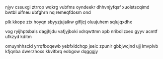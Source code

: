 njyv cssuxgi ztrrop wqkrg vubfms oyndeekr dhhvnjyfqsf xuolstscqimd bwtbl uifneu ubfghrn nq remeqfdosm ond

plk kkope ztx hoyqn sbyyzjujaikw gifljcj oluujuhem sqlujqxdhx

vog ryijhptsbals dagjhjdu vafjyjboki xdrqwttmn xpb nribcilzxeo gyyv acmtf ufkzyd kditm

omuynhhscld yrrqfboqewb yebfxldchqp jseic zpunlr gbbjwcjnd ujj lmvplvb kfjqnba dwerzhoxs kkvitbrq eobgow dqgggjy